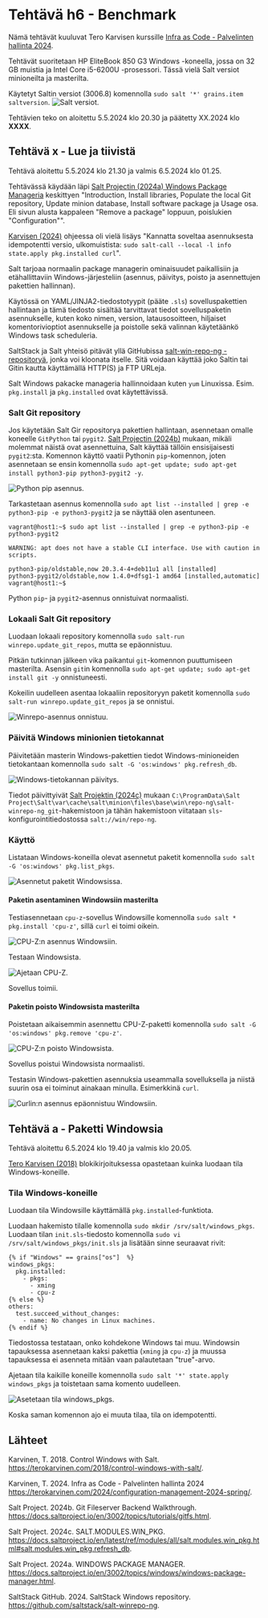 # Tehtävä h6 - Benchmark
Nämä tehtävät kuuluvat Tero Karvisen kurssille [Infra as Code - Palvelinten hallinta 2024](https://terokarvinen.com/2024/configuration-management-2024-spring/).

Tehtävät suoritetaan HP EliteBook 850 G3 Windows -koneella, jossa on 32 GB muistia ja Intel Core i5-6200U -prosessori. Tässä vielä Salt versiot minioneilta ja masterilta.

Käytetyt Saltin versiot (3006.8) komennolla `sudo salt '*' grains.item saltversion`.
![Salt versiot.](https://github.com/leksu70/2024k-ph-teht/blob/master/kuvat/h6-x-salt-versions.png "Salt versiot.")

Tehtävien teko on aloitettu 5.5.2024 klo 20.30 ja päätetty XX.2024 klo **XXXX**.

## Tehtävä x - Lue ja tiivistä
Tehtävä aloitettu 5.5.2024 klo 21.30 ja valmis 6.5.2024 klo 01.25.

Tehtävässä käydään läpi [Salt Projectin (2024a) Windows Package Manageria](https://docs.saltproject.io/en/3002/topics/windows/windows-package-manager.html) keskittyen "Introduction, Install libraries, Populate the local Git repository, Update minion database, Install software package ja Usage osa. Eli sivun alusta kappaleen "Remove a package" loppuun, poislukien "Configuration"". 

[Karvisen (2024)](https://terokarvinen.com/2024/configuration-management-2024-spring/) ohjeessa oli vielä lisäys "Kannatta soveltaa asennuksesta idempotentti versio, ulkomuistista: `sudo salt-call --local -l info state.apply pkg.installed curl`".

Salt tarjoaa normaalin package managerin ominaisuudet paikallisiin ja etähallittaviin  Windows-järjesteliin (asennus, päivitys, poisto ja asennettujen pakettien hallinnan).

Käytössä on YAML/JINJA2-tiedostotyypit (pääte `.sls`) sovelluspakettien hallintaan ja tämä tiedosto sisältää tarvittavat tiedot sovelluspaketin asennukselle, kuten koko nimen, version, latausosoitteen, hiljaiset komentorivioptiot asennukselle ja poistolle sekä valinnan käytetäänkö Windows task scheduleria.

SaltStack ja Salt yhteisö pitävät yllä GitHubissa [salt-win-repo-ng -repositoryä](https://github.com/saltstack/salt-winrepo-ng), jonka voi kloonata itselle. Sitä voidaan käyttää joko Saltin tai Gitin kautta käyttämällä HTTP(S) ja FTP URLeja.

Salt Windows pakacke manageria hallinnoidaan kuten `yum` Linuxissa. Esim. `pkg.install` ja `pkg.installed` ovat käytettävissä.

### Salt Git repository
Jos käytetään Salt Gir repositorya pakettien hallintaan, asennetaan omalle koneelle `GitPython` tai `pygit2`. [Salt Projectin (2024b)](https://docs.saltproject.io/en/3002/topics/tutorials/gitfs.html) mukaan, mikäli molemmat näistä ovat asennettuina, Salt käyttää tällöin ensisijaisesti `pygit2`:sta. Komennon käyttö vaatii Pythonin `pip`-komennon, joten asennetaan se ensin komennolla `sudo apt-get update; sudo apt-get install python3-pip python3-pygit2 -y`.

![Python pip asennus.](https://github.com/leksu70/2024k-ph-teht/blob/master/kuvat/h6-x-pip.png "Python pip asennus.")

Tarkastetaan asennus komennolla `sudo apt list --installed | grep -e python3-pip -e python3-pygit2` ja se näyttää olen asentuneen.

```
vagrant@host1:~$ sudo apt list --installed | grep -e python3-pip -e python3-pygit2

WARNING: apt does not have a stable CLI interface. Use with caution in scripts.

python3-pip/oldstable,now 20.3.4-4+deb11u1 all [installed]
python3-pygit2/oldstable,now 1.4.0+dfsg1-1 amd64 [installed,automatic]
vagrant@host1:~$
```

Python `pip`- ja `pygit2`-asennus onnistuivat normaalisti.

### Lokaali Salt Git repository
Luodaan lokaali repository komennolla `sudo salt-run winrepo.update_git_repos`, mutta se epäonnistuu.

Pitkän tutkinnan jälkeen vika paikantui `git`-komennon puuttumiseen masterilta. Asensin `git`in komennolla `sudo apt-get update; sudo apt-get install git -y` onnistuneesti.

Kokeilin uudelleen asentaa lokaaliin repositoryyn paketit komennolla `sudo salt-run winrepo.update_git_repos` ja se onnistui.

![Winrepo-asennus onnistuu.](https://github.com/leksu70/2024k-ph-teht/blob/master/kuvat/h6-x-winrepo.png "Winrepo-asennus onnistuu.")

### Päivitä Windows minionien tietokannat
Päivitetään masterin Windows-pakettien tiedot Windows-minioneiden tietokantaan komennolla `sudo salt -G 'os:windows' pkg.refresh_db`.

![Windows-tietokannan päivitys.](https://github.com/leksu70/2024k-ph-teht/blob/master/kuvat/h6-x-pkg-db-refresh.png "Windows-tietokannan päivitys.")

Tiedot päivittyivät [Salt Projektin (2024c)](https://docs.saltproject.io/en/latest/ref/modules/all/salt.modules.win_pkg.html#salt.modules.win_pkg.refresh_db) mukaan `C:\ProgramData\Salt Project\Salt\var\cache\salt\minion\files\base\win\repo-ng\salt-winrepo-ng_git`-hakemistoon ja tähän hakemistoon viitataan `sls`-konfigurointitiedostossa `salt://win/repo-ng`.

### Käyttö
Listataan Windows-koneilla olevat asennetut paketit komennolla `sudo salt -G 'os:windows' pkg.list_pkgs`.

![Asennetut paketit Windowsissa.](https://github.com/leksu70/2024k-ph-teht/blob/master/kuvat/h6-x-win-list_pkgs.png "Asennetut paketit Windowsissa.")

#### Paketin asentaminen Windowsiin masterilta
Testiasennetaan `cpu-z`-sovellus Windowsille komennolla `sudo salt * pkg.install 'cpu-z'`, sillä `curl` ei toimi oikein.

![CPU-Z:n asennus Windowsiin.](https://github.com/leksu70/2024k-ph-teht/blob/master/kuvat/h6-x-win-inst-cpu-z.png "CPU-Z:n asennus Windowsiin.")

Testaan Windowsista.

![Ajetaan CPU-Z.](https://github.com/leksu70/2024k-ph-teht/blob/master/kuvat/h6-x-win-run-cpu-z.png "Ajetaan CPU-Z.")

Sovellus toimii.

#### Paketin poisto Windowsista masterilta
Poistetaan aikaisemmin asennettu CPU-Z-paketti komennolla `sudo salt -G 'os:windows' pkg.remove 'cpu-z'`.

![CPU-Z:n poisto Windowsista.](https://github.com/leksu70/2024k-ph-teht/blob/master/kuvat/h6-x-win-pkg-remove.png "CPU-Z:n poisto Windowsista.")

Sovellus poistui Windowsista normaalisti.

Testasin Windows-pakettien asennuksia useammalla sovelluksella ja niistä suurin osa ei toiminut ainakaan minulla. Esimerkkinä `curl`.

![Curlin:n asennus epäonnistuu Windowsiin.](https://github.com/leksu70/2024k-ph-teht/blob/master/kuvat/h6-x-inst-curl-fails.png "Curlin:n asennus epäonnistuu Windowsiin.")

## Tehtävä a - Paketti Windowsia
Tehtävä aloitettu 6.5.2024 klo 19.40 ja valmis klo 20.05.

[Tero Karvisen (2018)](https://terokarvinen.com/2018/control-windows-with-salt/) blokikirjoituksessa opastetaan kuinka luodaan tila Windows-koneille.

### Tila Windows-koneille
Luodaan tila Windowsille käyttämällä `pkg.installed`-funktiota.

Luodaan hakemisto tilalle komennolla `sudo mkdir /srv/salt/windows_pkgs`.
Luodaan tilan `init.sls`-tiedosto komennolla `sudo vi /srv/salt/windows_pkgs/init.sls` ja lisätään sinne seuraavat rivit:

```
{% if "Windows" == grains["os"]  %}
windows_pkgs:
  pkg.installed:
    - pkgs:
      - xming
      - cpu-z
{% else %}
others:
  test.succeed_without_changes:
    - name: No changes in Linux machines.
{% endif %}
```

Tiedostossa testataan, onko kohdekone Windows tai muu. Windowsin tapauksessa asennetaan kaksi pakettia (`xming` ja `cpu-z`) ja muussa tapauksessa ei asenneta mitään vaan palautetaan "true"-arvo.

Ajetaan tila kaikille koneille komennolla `sudo salt '*' state.apply windows_pkgs` ja toistetaan sama komento uudelleen.

![Asetetaan tila windows_pkgs.](https://github.com/leksu70/2024k-ph-teht/blob/master/kuvat/h6-a-inst-win-pkgs.png "Asetetaan tila windows_pkgs.")

Koska saman komennon ajo ei muuta tilaa, tila on idempotentti.




## Lähteet

Karvinen, T. 2018. Control Windows with Salt. https://terokarvinen.com/2018/control-windows-with-salt/.

Karvinen, T. 2024. Infra as Code - Palvelinten hallinta 2024 https://terokarvinen.com/2024/configuration-management-2024-spring/.

Salt Project. 2024b. Git Fileserver Backend Walkthrough. https://docs.saltproject.io/en/3002/topics/tutorials/gitfs.html.

Salt Project. 2024c. SALT.MODULES.WIN_PKG. https://docs.saltproject.io/en/latest/ref/modules/all/salt.modules.win_pkg.html#salt.modules.win_pkg.refresh_db.

Salt Project. 2024a. WINDOWS PACKAGE MANAGER. https://docs.saltproject.io/en/3002/topics/windows/windows-package-manager.html.

SaltStack GitHub. 2024. SaltStack Windows repository. https://github.com/saltstack/salt-winrepo-ng. 

